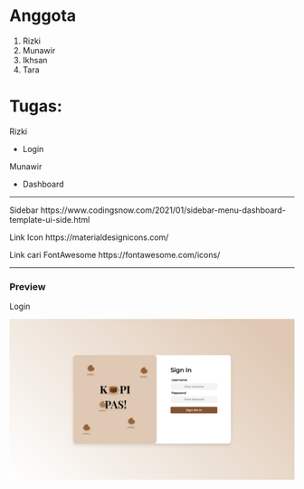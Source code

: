 # Anggota
1. Rizki
2. Munawir
3. Ikhsan
4. Tara

# Tugas:
<p1>Rizki</p1>
- Login

<p1>Munawir</p1>
- Dashboard

--------------------------------------------------------
<p>Sidebar https://www.codingsnow.com/2021/01/sidebar-menu-dashboard-template-ui-side.html</p>

<p>Link Icon https://materialdesignicons.com/</p>

<p>Link cari FontAwesome https://fontawesome.com/icons/</p>

--------------------------------------------------------

<h3>Preview</h3>
<p>Login</p>

<img src="Preview/Login.png" />
